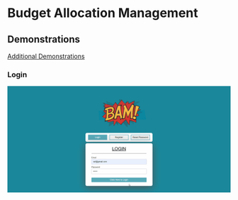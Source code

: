 # Budget Allocation Management

## Demonstrations 
[Additional Demonstrations](DEMO.md)
  ### Login
  ![](Demo/Main_Dash.gif)
  




